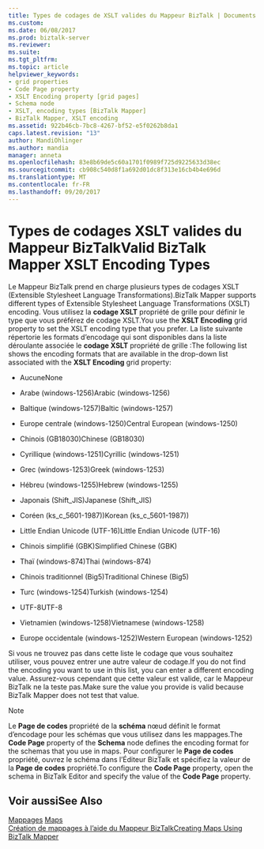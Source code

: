 ```yaml
---
title: Types de codages de XSLT valides du Mappeur BizTalk | Documents Microsoft
ms.custom: 
ms.date: 06/08/2017
ms.prod: biztalk-server
ms.reviewer: 
ms.suite: 
ms.tgt_pltfrm: 
ms.topic: article
helpviewer_keywords:
- grid properties
- Code Page property
- XSLT Encoding property [grid pages]
- Schema node
- XSLT, encoding types [BizTalk Mapper]
- BizTalk Mapper, XSLT encoding
ms.assetid: 922b46cb-7bc8-4267-bf52-e5f0262b8da1
caps.latest.revision: "13"
author: MandiOhlinger
ms.author: mandia
manager: anneta
ms.openlocfilehash: 83e8b69de5c60a1701f0989f725d9225633d38ec
ms.sourcegitcommit: cb908c540d8f1a692d01dc8f313e16cb4b4e696d
ms.translationtype: MT
ms.contentlocale: fr-FR
ms.lasthandoff: 09/20/2017
---
```

# <a name="valid-biztalk-mapper-xslt-encoding-types"></a><span data-ttu-id="f1d44-102">Types de codages XSLT valides du Mappeur BizTalk</span><span class="sxs-lookup"><span data-stu-id="f1d44-102">Valid BizTalk Mapper XSLT Encoding Types</span></span>
<span data-ttu-id="f1d44-103">Le Mappeur BizTalk prend en charge plusieurs types de codages XSLT (Extensible Stylesheet Language Transformations).</span><span class="sxs-lookup"><span data-stu-id="f1d44-103">BizTalk Mapper supports different types of Extensible Stylesheet Language Transformations (XSLT) encoding.</span></span> <span data-ttu-id="f1d44-104">Vous utilisez la **codage XSLT** propriété de grille pour définir le type que vous préférez de codage XSLT.</span><span class="sxs-lookup"><span data-stu-id="f1d44-104">You use the **XSLT Encoding** grid property to set the XSLT encoding type that you prefer.</span></span> <span data-ttu-id="f1d44-105">La liste suivante répertorie les formats d’encodage qui sont disponibles dans la liste déroulante associée le **codage XSLT** propriété de grille :</span><span class="sxs-lookup"><span data-stu-id="f1d44-105">The following list shows the encoding formats that are available in the drop-down list associated with the **XSLT Encoding** grid property:</span></span>  
  
-   <span data-ttu-id="f1d44-106">Aucune</span><span class="sxs-lookup"><span data-stu-id="f1d44-106">None</span></span>  
  
-   <span data-ttu-id="f1d44-107">Arabe (windows-1256)</span><span class="sxs-lookup"><span data-stu-id="f1d44-107">Arabic (windows-1256)</span></span>  
  
-   <span data-ttu-id="f1d44-108">Baltique (windows-1257)</span><span class="sxs-lookup"><span data-stu-id="f1d44-108">Baltic (windows-1257)</span></span>  
  
-   <span data-ttu-id="f1d44-109">Europe centrale (windows-1250)</span><span class="sxs-lookup"><span data-stu-id="f1d44-109">Central European (windows-1250)</span></span>  
  
-   <span data-ttu-id="f1d44-110">Chinois (GB18030)</span><span class="sxs-lookup"><span data-stu-id="f1d44-110">Chinese (GB18030)</span></span>  
  
-   <span data-ttu-id="f1d44-111">Cyrillique (windows-1251)</span><span class="sxs-lookup"><span data-stu-id="f1d44-111">Cyrillic (windows-1251)</span></span>  
  
-   <span data-ttu-id="f1d44-112">Grec (windows-1253)</span><span class="sxs-lookup"><span data-stu-id="f1d44-112">Greek (windows-1253)</span></span>  
  
-   <span data-ttu-id="f1d44-113">Hébreu (windows-1255)</span><span class="sxs-lookup"><span data-stu-id="f1d44-113">Hebrew (windows-1255)</span></span>  
  
-   <span data-ttu-id="f1d44-114">Japonais (Shift_JIS)</span><span class="sxs-lookup"><span data-stu-id="f1d44-114">Japanese (Shift_JIS)</span></span>  
  
-   <span data-ttu-id="f1d44-115">Coréen (ks_c_5601-1987))</span><span class="sxs-lookup"><span data-stu-id="f1d44-115">Korean (ks_c_5601-1987))</span></span>  
  
-   <span data-ttu-id="f1d44-116">Little Endian Unicode (UTF-16)</span><span class="sxs-lookup"><span data-stu-id="f1d44-116">Little Endian Unicode (UTF-16)</span></span>  
  
-   <span data-ttu-id="f1d44-117">Chinois simplifié (GBK)</span><span class="sxs-lookup"><span data-stu-id="f1d44-117">Simplified Chinese (GBK)</span></span>  
  
-   <span data-ttu-id="f1d44-118">Thaï (windows-874)</span><span class="sxs-lookup"><span data-stu-id="f1d44-118">Thai (windows-874)</span></span>  
  
-   <span data-ttu-id="f1d44-119">Chinois traditionnel (Big5)</span><span class="sxs-lookup"><span data-stu-id="f1d44-119">Traditional Chinese (Big5)</span></span>  
  
-   <span data-ttu-id="f1d44-120">Turc (windows-1254)</span><span class="sxs-lookup"><span data-stu-id="f1d44-120">Turkish (windows-1254)</span></span>  
  
-   <span data-ttu-id="f1d44-121">UTF-8</span><span class="sxs-lookup"><span data-stu-id="f1d44-121">UTF-8</span></span>  
  
-   <span data-ttu-id="f1d44-122">Vietnamien (windows-1258)</span><span class="sxs-lookup"><span data-stu-id="f1d44-122">Vietnamese (windows-1258)</span></span>  
  
-   <span data-ttu-id="f1d44-123">Europe occidentale (windows-1252)</span><span class="sxs-lookup"><span data-stu-id="f1d44-123">Western European (windows-1252)</span></span>  
  
 <span data-ttu-id="f1d44-124">Si vous ne trouvez pas dans cette liste le codage que vous souhaitez utiliser, vous pouvez entrer une autre valeur de codage.</span><span class="sxs-lookup"><span data-stu-id="f1d44-124">If you do not find the encoding you want to use in this list, you can enter a different encoding value.</span></span> <span data-ttu-id="f1d44-125">Assurez-vous cependant que cette valeur est valide, car le Mappeur BizTalk ne la teste pas.</span><span class="sxs-lookup"><span data-stu-id="f1d44-125">Make sure the value you provide is valid because BizTalk Mapper does not test that value.</span></span>  
  
> [!NOTE]
>  <span data-ttu-id="f1d44-126">Le **Page de codes** propriété de la **schéma** nœud définit le format d’encodage pour les schémas que vous utilisez dans les mappages.</span><span class="sxs-lookup"><span data-stu-id="f1d44-126">The **Code Page** property of the **Schema** node defines the encoding format for the schemas that you use in maps.</span></span> <span data-ttu-id="f1d44-127">Pour configurer le **Page de codes** propriété, ouvrez le schéma dans l’Éditeur BizTalk et spécifiez la valeur de la **Page de codes** propriété.</span><span class="sxs-lookup"><span data-stu-id="f1d44-127">To configure the **Code Page** property, open the schema in BizTalk Editor and specify the value of the **Code Page** property.</span></span>  
  
## <a name="see-also"></a><span data-ttu-id="f1d44-128">Voir aussi</span><span class="sxs-lookup"><span data-stu-id="f1d44-128">See Also</span></span>  
 <span data-ttu-id="f1d44-129">[Mappages](../core/maps.md) </span><span class="sxs-lookup"><span data-stu-id="f1d44-129">[Maps](../core/maps.md) </span></span>  
 [<span data-ttu-id="f1d44-130">Création de mappages à l’aide du Mappeur BizTalk</span><span class="sxs-lookup"><span data-stu-id="f1d44-130">Creating Maps Using BizTalk Mapper</span></span>](../core/creating-maps-using-biztalk-mapper.md)